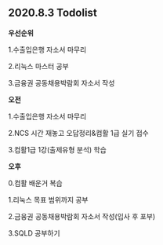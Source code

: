 ## 2020.8.3 Todolist



**우선순위**

1.수출입은행 자소서 마무리

2.리눅스 마스터 공부

3.금융권 공동채용박람회 자소서 작성



**오전**

1.수출입은행 자소서 마무리 

2.NCS 시간 재놓고 오답정리&컴활 1급 실기 접수

3.컴활1급 1강(출제유형 분석) 학습



**오후**

0.컴활 배운거 복습

1.리눅스 목표 범위까지 공부

2.금융권 공동채용박람회 자소서 작성(입사 후 포부)

3.SQLD 공부하기